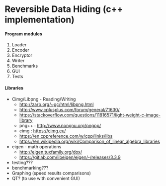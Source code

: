 # Reversible Data Hiding (c++ implementation)

#### Program modules
1. Loader
2. Encoder
3. Encryptor
4. Writer
5. Benchmarks
6. GUI
7. Tests

#### Libraries
- Cimg/Libpng - Reading/Writing 
    - http://zarb.org/~gc/html/libpng.html
    - http://www.cplusplus.com/forum/general/71630/
    - https://stackoverflow.com/questions/11816571/light-weight-c-image-library
    - png++ : http://www.nongnu.org/pngpp/
    - cimg : https://cimg.eu/
    - https://en.cppreference.com/w/cpp/links/libs
    - https://en.wikipedia.org/wiki/Comparison_of_linear_algebra_libraries
- eigen - math operations
    - http://eigen.tuxfamily.org/dox/
    - https://gitlab.com/libeigen/eigen/-/releases/3.3.9
- testing???
- benchmarking???
- Graphing (speed results comparisons)
- QT? (to use with convenient GUI)